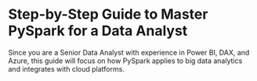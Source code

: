 # Step-by-Step Guide to Master PySpark for a Data Analyst
Since you are a Senior Data Analyst with experience in Power BI, DAX, and Azure, this guide will focus on how PySpark applies to big data analytics and integrates with cloud platforms.
